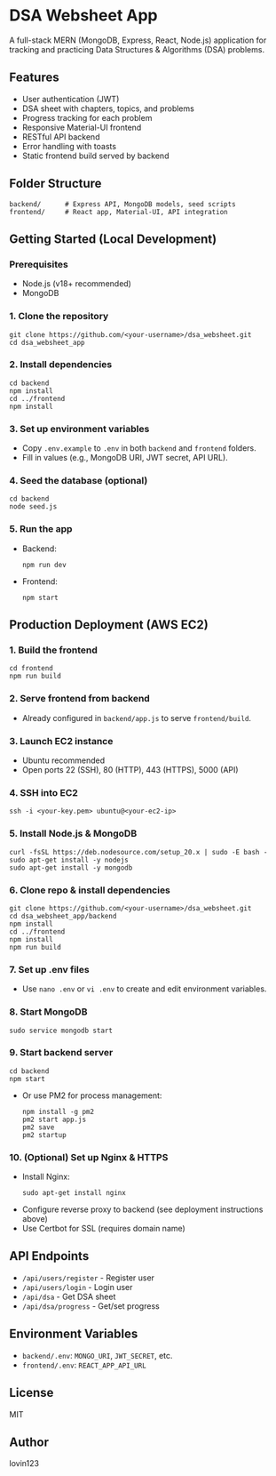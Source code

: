 # DSA Websheet App

A full-stack MERN (MongoDB, Express, React, Node.js) application for tracking and practicing Data Structures & Algorithms (DSA) problems.

## Features

- User authentication (JWT)
- DSA sheet with chapters, topics, and problems
- Progress tracking for each problem
- Responsive Material-UI frontend
- RESTful API backend
- Error handling with toasts
- Static frontend build served by backend

## Folder Structure

```
backend/      # Express API, MongoDB models, seed scripts
frontend/     # React app, Material-UI, API integration
```

## Getting Started (Local Development)

### Prerequisites

- Node.js (v18+ recommended)
- MongoDB

### 1. Clone the repository

```
git clone https://github.com/<your-username>/dsa_websheet.git
cd dsa_websheet_app
```

### 2. Install dependencies

```
cd backend
npm install
cd ../frontend
npm install
```

### 3. Set up environment variables

- Copy `.env.example` to `.env` in both `backend` and `frontend` folders.
- Fill in values (e.g., MongoDB URI, JWT secret, API URL).

### 4. Seed the database (optional)

```
cd backend
node seed.js
```

### 5. Run the app

- Backend:
  ```
  npm run dev
  ```
- Frontend:
  ```
  npm start
  ```

## Production Deployment (AWS EC2)

### 1. Build the frontend

```
cd frontend
npm run build
```

### 2. Serve frontend from backend

- Already configured in `backend/app.js` to serve `frontend/build`.

### 3. Launch EC2 instance

- Ubuntu recommended
- Open ports 22 (SSH), 80 (HTTP), 443 (HTTPS), 5000 (API)

### 4. SSH into EC2

```
ssh -i <your-key.pem> ubuntu@<your-ec2-ip>
```

### 5. Install Node.js & MongoDB

```
curl -fsSL https://deb.nodesource.com/setup_20.x | sudo -E bash -
sudo apt-get install -y nodejs
sudo apt-get install -y mongodb
```

### 6. Clone repo & install dependencies

```
git clone https://github.com/<your-username>/dsa_websheet.git
cd dsa_websheet_app/backend
npm install
cd ../frontend
npm install
npm run build
```

### 7. Set up .env files

- Use `nano .env` or `vi .env` to create and edit environment variables.

### 8. Start MongoDB

```
sudo service mongodb start
```

### 9. Start backend server

```
cd backend
npm start
```

- Or use PM2 for process management:
  ```
  npm install -g pm2
  pm2 start app.js
  pm2 save
  pm2 startup
  ```

### 10. (Optional) Set up Nginx & HTTPS

- Install Nginx:
  ```
  sudo apt-get install nginx
  ```
- Configure reverse proxy to backend (see deployment instructions above)
- Use Certbot for SSL (requires domain name)

## API Endpoints

- `/api/users/register` - Register user
- `/api/users/login` - Login user
- `/api/dsa` - Get DSA sheet
- `/api/dsa/progress` - Get/set progress

## Environment Variables

- `backend/.env`: `MONGO_URI`, `JWT_SECRET`, etc.
- `frontend/.env`: `REACT_APP_API_URL`

## License

MIT

## Author

lovin123
